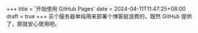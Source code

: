 +++
title = '开始使用 GitHub Pages'
date = 2024-04-11T11:47:25+08:00
draft = true
+++
买个服务器单纯用来部署个博客挺浪费的，既然 GitHub 提供了，那就安心使用吧。
